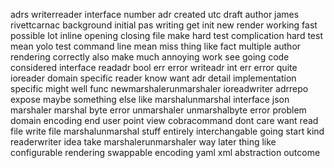 adrs writerreader interface number adr created utc draft author james rivettcarnac background initial pas writing get init new render working fast possible lot inline opening closing file make hard test complication hard test mean yolo test command line mean miss thing like fact multiple author rendering correctly also make much annoying work see going code considered interface readadr bool err error writeadr int err error quite ioreader domain specific reader know want adr detail implementation specific might well func newmarshalerunmarshaler ioreadwriter adrrepo expose maybe something else like marshalunmarshal interface json marshaler marshal byte error unmarshaler unmarshalbyte error problem domain encoding end user point view cobracommand dont care want read file write file marshalunmarshal stuff entirely interchangable going start kind readerwriter idea take marshalerunmarshaler way later thing like configurable rendering swappable encoding yaml xml abstraction outcome